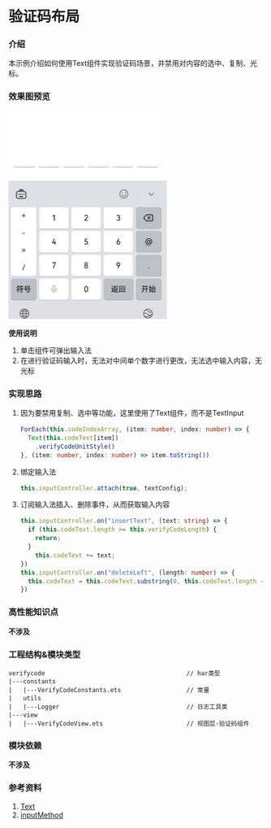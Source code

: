 # 验证码布局

### 介绍

本示例介绍如何使用Text组件实现验证码场景，并禁用对内容的选中、复制、光标。

### 效果图预览


![](../../product/entry/src/main/resources/base/media/verify_code.gif)

**使用说明**

1. 单击组件可弹出输入法
2. 在进行验证码输入时，无法对中间单个数字进行更改，无法选中输入内容，无光标

### 实现思路

1. 因为要禁用复制、选中等功能，这里使用了Text组件，而不是TextInput

    ```typescript
    ForEach(this.codeIndexArray, (item: number, index: number) => {
      Text(this.codeText[item])
        .verifyCodeUnitStyle()
    }, (item: number, index: number) => item.toString())
    ```

1. 绑定输入法
    ```typescript
    this.inputController.attach(true, textConfig);
    ```
   
1. 订阅输入法插入、删除事件，从而获取输入内容
     ```typescript
     this.inputController.on("insertText", (text: string) => {
       if (this.codeText.length >= this.verifyCodeLength) {
         return;
       }
         this.codeText += text;
     })
     this.inputController.on("deleteLeft", (length: number) => {
       this.codeText = this.codeText.substring(0, this.codeText.length - 1);
     })
     ```

### 高性能知识点

**不涉及**

### 工程结构&模块类型

   ```
   verifycode                                       // har类型
   |---constants
   |   |---VerifyCodeConstants.ets                  // 常量
   |   utils
   |   |---Logger                                   // 日志工具类
   |---view
   |   |---VerifyCodeView.ets                       // 视图层-验证码组件
   ```

### 模块依赖

**不涉及**

### 参考资料

1. [Text](https://developer.huawei.com/consumer/cn/doc/harmonyos-references/ts-basic-components-text-0000001821000881)
2. [inputMethod](https://developer.huawei.com/consumer/cn/doc/harmonyos-references/js-apis-inputmethod-0000001774281542)